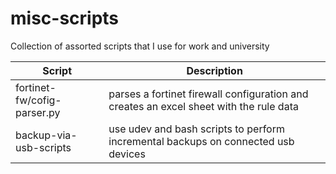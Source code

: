 # misc-scripts
Collection of assorted scripts that I use for work and university

| Script | Description |
| --- | --- |
| fortinet-fw/cofig-parser.py | parses a fortinet firewall configuration and creates an excel sheet with the rule data |
| backup-via-usb-scripts | use udev and bash scripts to perform incremental backups on connected usb devices |
